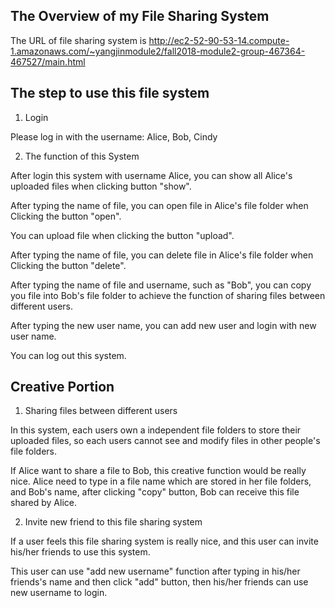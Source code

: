 [//]: # (Simple File Sharing System)

## The Overview of my File Sharing System

The URL of file sharing system is http://ec2-52-90-53-14.compute-1.amazonaws.com/~yangjinmodule2/fall2018-module2-group-467364-467527/main.html


## The step to use this file system

1. Login

Please log in with the username: Alice, Bob, Cindy

2. The function of this System

After login this system with username Alice, you can show all Alice's uploaded files when clicking button "show".

After typing the name of file, you can open file in Alice's file folder when Clicking the button "open".

You can upload file when clicking the button "upload".

After typing the name of file, you can delete file in Alice's file folder when Clicking the button "delete".

After typing the name of file and username, such as "Bob", you can copy you file into Bob's file folder to achieve the function of sharing files between  different users.

After typing the new user name, you can add new user and login with new user name.

You can log out this system.

## Creative Portion

1. Sharing files between different users

In this system, each users own a independent file folders to store their uploaded files, so each users cannot see and modify files in other people's file folders.

If Alice want to share a file to Bob, this creative function would be really nice. Alice need to type in a file name which are stored in her file folders, and Bob's name, after clicking "copy" button, Bob can receive this file shared by Alice.

2. Invite new friend to this file sharing system

If a user feels this file sharing system is really nice, and this user can invite his/her friends to use this system.

This user can use "add new username" function after typing in his/her friends's name and then click "add" button, then his/her friends can use new username to login.
